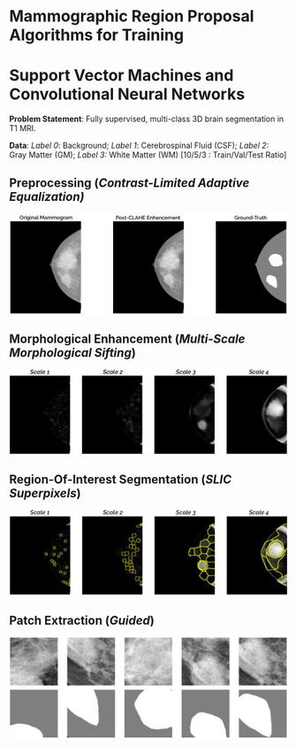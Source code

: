 # Mammographic Region Proposal Algorithms for Training  
# Support Vector Machines and Convolutional Neural Networks

**Problem Statement**: Fully supervised, multi-class 3D brain segmentation in T1 MRI. 
 
**Data**: *Label 0*: Background; *Label 1*: Cerebrospinal Fluid (CSF); *Label 2:* Gray Matter (GM); *Label 3:* White Matter (WM) [10/5/3 : Train/Val/Test Ratio]
 
## Preprocessing (*Contrast-Limited Adaptive Equalization)*
![Preprocessing](reports/images/preprocessing.png)
   
     
## Morphological Enhancement (*Multi-Scale Morphological Sifting*)  
![MMS](reports/images/mms.png)

    
## Region-Of-Interest Segmentation (*SLIC Superpixels*) 
![SLIC Superpixels](reports/images/slic.png) 
 

## Patch Extraction (*Guided*)
![Patch Extraction](reports/images/patch.png) 
